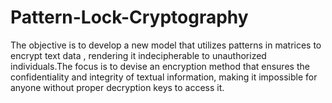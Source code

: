 # Pattern-Lock-Cryptography
The objective is to develop a new model that utilizes patterns in matrices to encrypt text data , rendering it indecipherable to unauthorized individuals.The focus is to devise an encryption method that ensures the confidentiality and integrity of textual information, making it impossible for anyone without proper decryption keys to access it.
